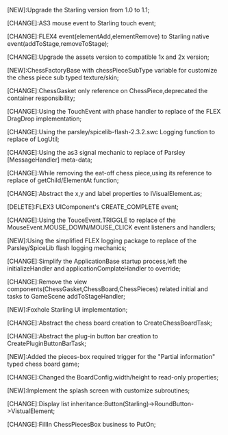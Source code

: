 [NEW]:Upgrade the Starling version from 1.0 to 1.1;

[CHANGE]:AS3 mouse event to Starling touch event;

[CHANGE]:FLEX4 event(elementAdd,elementRemove) to Starling native event(addToStage,removeToStage);

[CHANGE]:Upgrade the assets version to compatible 1x and 2x version;

[NEW]:ChessFactoryBase with chessPieceSubType variable for customize the chess piece sub typed texture/skin;

[CHANGE]:ChessGasket only reference on ChessPiece,deprecated the container responsibility;

[CHANGE]:Using the TouchEvent with phase handler to replace of the FLEX DragDrop implementation;

[CHANGE]:Using the parsley/spicelib-flash-2.3.2.swc Logging function to replace of LogUtil;

[CHANGE]:Using the as3 signal mechanic to replace of Parsley [MessageHandler] meta-data;

[CHANGE]:While removing the eat-off chess piece,using its reference to replace of getChild/ElementAt function;

[CHANGE]:Abstract the x,y and label properties to  IVisualElement.as;

[DELETE]:FLEX3 UIComponent's CREATE_COMPLETE event;

[CHANGE]:Using the TouceEvent.TRIGGLE to replace of the MouseEvent.MOUSE_DOWN/MOUSE_CLICK event listeners and handlers;

[NEW]:Using the simplified FLEX logging package to replace of the Parsley/SpiceLib flash logging mechanics;

[CHANGE]:Simplify the ApplicationBase startup process,left the initializeHandler and applicationComplateHandler to override;

[CHANGE]:Remove the view components(ChessGasket,ChessBoard,ChessPieces) related initial and tasks to GameScene addToStageHandler;

[NEW]:Foxhole Starling UI implementation;

[CHANGE]:Abstract the chess board creation to CreateChessBoardTask;

[CHANGE]:Abstract the plug-in button bar creation to CreatePluginButtonBarTask;

[NEW]:Added the pieces-box required trigger for the "Partial information" typed chess board game;
 
[CHANGE]:Changed the BoardConfig.width/height to read-only properties; 

[NEW]:Implement the splash screen with customize subroutines;

[CHANGE]:Display list inheritance:Button(Starling)->RoundButton->VistualElement;

[CHANGE]:FillIn ChessPiecesBox business to PutOn;